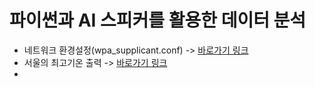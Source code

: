 # 파이썬과 AI 스피커를 활용한 데이터 분석

* 네트워크 환경설정(wpa_supplicant.conf) -> [바로가기 링크](https://github.com/yulian/raspberrypi/blob/main/wpa_supplicant.conf)
* 서울의 최고기온 출력 -> [바로가기 링크](https://github.com/yulian/raspberrypi/blob/main/test01.py)
* 

